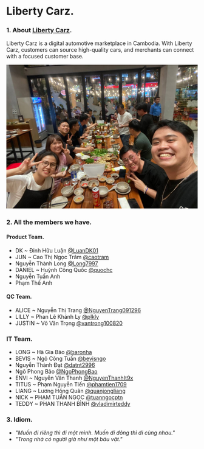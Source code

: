 # Liberty Carz.

### 1. About [Liberty Carz](https://libertycarz.com/).

Liberty Carz is a digital automotive marketplace in Cambodia. With Liberty Carz, customers can source high-quality cars, and merchants can connect with a focused customer base.

![Carz Team](https://github.com/LibertyCarz/.github/blob/main/assets/img/team-profile.jpg?raw=true "Carz Team")

### 2. All the members we have.

#### Product Team.

- DK ~ Đinh Hữu Luận [@LuanDK01](https://github.com/LuanDK01)
- JUN ~ Cao Thị Ngọc Trâm [@caotram](https://github.com/caotram)
- Nguyễn Thành Long [@Long7997](https://github.com/Long7997)
- DANIEL ~ Huỳnh Công Quốc [@quochc](https://github.com/quochc)
- Nguyễn Tuấn Anh
- Phạm Thế Anh

#### QC Team.

- ALICE ~ Nguyễn Thị Trang [@NguyenTrang091296](https://github.com/NguyenTrang091296)
- LILLY ~ Phan Lê Khánh Ly [@plkly](https://github.com/plkly)
- JUSTIN ~ Võ Văn Trọng [@vantrong100820](https://github.com/vantrong100820)

### IT Team.

- LONG ~ Hà Gia Bảo [@baronha](https://github.com/baronha)
- BEVIS ~ Ngô Công Tuấn [@bevisngo](https://github.com/bevisngo)
- Nguyễn Thành Đạt [@datnt2996](https://github.com/datnt2996)
- Ngô Phong Bảo [@NgoPhongBao](https://github.com/NgoPhongBao)
- ENVI ~ Nguyễn Văn Thanh [@NguyenThanhIt9x](https://github.com/NguyenThanhIt9x)
- TITUS ~ Phạm Nguyễn Tiến [@phamtien1709](https://github.com/phamtien1709)
- LIANG ~ Lương Hồng Quân [@quanjongliang](https://github.com/quanjongliang)
- NICK ~ PHẠM TUẤN NGỌC [@tuanngocptn](https://github.com/tuanngocptn)
- TEDDY ~ PHAN THANH BÌNH [@vladimirteddy](https://github.com/vladimirteddy)

### 3. Idiom.

- _"Muốn đi riêng thì đi một mình. Muốn đi đông thì đi cùng nhau."_
- _"Trong nhà có người già như một báu vật."_
